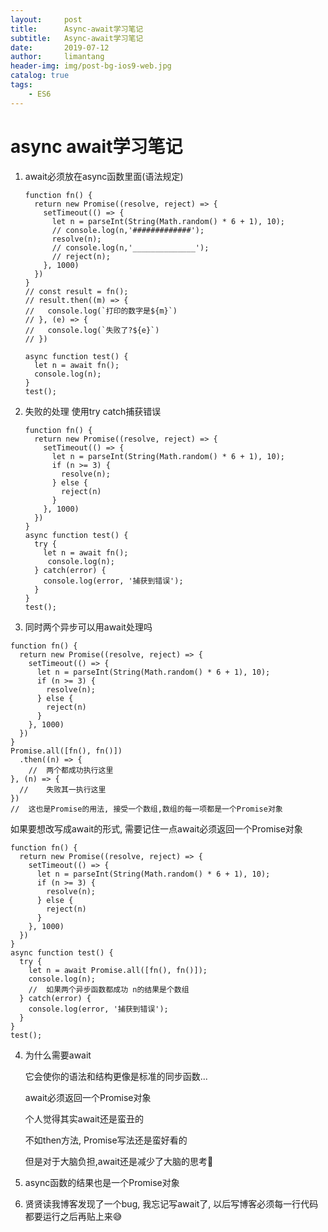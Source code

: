 ```yaml
---
layout:     post
title:      Async-await学习笔记
subtitle:   Async-await学习笔记
date:       2019-07-12
author:     limantang
header-img: img/post-bg-ios9-web.jpg
catalog: true
tags:
    - ES6
---
```

# async await学习笔记

1. await必须放在async函数里面(语法规定)

   ```tsx
   function fn() {
     return new Promise((resolve, reject) => {
       setTimeout(() => {
         let n = parseInt(String(Math.random() * 6 + 1), 10);
         // console.log(n,'#############');
         resolve(n);
         // console.log(n,'______________');
         // reject(n);
       }, 1000)
     })
   }
   // const result = fn();
   // result.then((m) => {
   //   console.log(`打印的数字是${m}`)
   // }, (e) => {
   //   console.log(`失败了?${e}`)
   // })
   
   async function test() {
     let n = await fn();
     console.log(n);
   }
   test();
   ```

2. 失败的处理 使用try catch捕获错误

   ```tsx
   function fn() {
     return new Promise((resolve, reject) => {
       setTimeout(() => {
         let n = parseInt(String(Math.random() * 6 + 1), 10);
         if (n >= 3) {
           resolve(n);
         } else {
           reject(n)
         }
       }, 1000)
     })
   }
   async function test() {
     try {
       let n = await fn();
     	console.log(n);
     } catch(error) {
       console.log(error, '捕获到错误');
     }
   }
   test();
   ```

3. 同时两个异步可以用await处理吗

```tsx
function fn() {
  return new Promise((resolve, reject) => {
    setTimeout(() => {
      let n = parseInt(String(Math.random() * 6 + 1), 10);
      if (n >= 3) {
        resolve(n);
      } else {
        reject(n)
      }
    }, 1000)
  })
}
Promise.all([fn(), fn()])
  .then((n) => {
  	//	两个都成功执行这里
}, (n) => {
  //	失败其一执行这里
})
//	这也是Promise的用法, 接受一个数组,数组的每一项都是一个Promise对象
```

如果要想改写成await的形式, 需要记住一点await必须返回一个Promise对象

```tsx
function fn() {
  return new Promise((resolve, reject) => {
    setTimeout(() => {
      let n = parseInt(String(Math.random() * 6 + 1), 10);
      if (n >= 3) {
        resolve(n);
      } else {
        reject(n)
      }
    }, 1000)
  })
}
async function test() {
  try {
    let n = await Promise.all([fn(), fn()]);
  	console.log(n);
    //	如果两个异步函数都成功 n的结果是个数组
  } catch(error) {
    console.log(error, '捕获到错误');
  }
}
test();
```

4. 为什么需要await

   它会使你的语法和结构更像是标准的同步函数...

   await必须返回一个Promise对象

   个人觉得其实await还是蛮丑的

   不如then方法, Promise写法还是蛮好看的

   但是对于大脑负担,await还是减少了大脑的思考🤔

5. async函数的结果也是一个Promise对象
6. 贤贤读我博客发现了一个bug, 我忘记写await了, 以后写博客必须每一行代码都要运行之后再贴上来😅